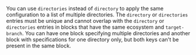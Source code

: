 You can use `directories` instead of `directory` to apply the same configuration to a list of multiple directories. The `directory` or `directories` entries must be unique and cannot overlap with the `directory` or `directories` entries in blocks that have the same ecosystem and `target-branch`. You can have one block specifying multiple directories and another block with specifications for one directory only, but both keys can't be present in the same block.
